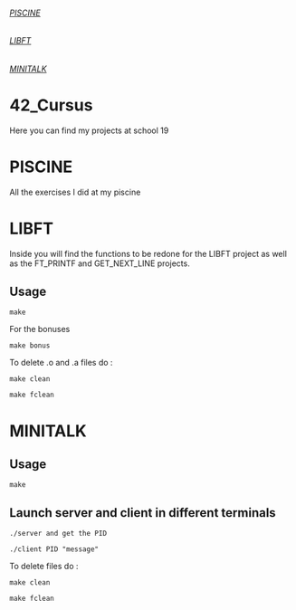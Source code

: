 ###### [PISCINE](https://github.com/LouisVDE/42_Cursus/tree/master#piscine)
###### [LIBFT](https://github.com/LouisVDE/42_Cursus/tree/master#libft)
###### [MINITALK](https://github.com/LouisVDE/42_Cursus/tree/master#minitalk)

# 42_Cursus
Here you can find my projects at school 19

# PISCINE
All the exercises I did at my piscine

# LIBFT
Inside you will find the functions to be redone for the LIBFT project as well as the FT_PRINTF and GET_NEXT_LINE projects.
## Usage
```
make
```
For the bonuses
```
make bonus
```
To delete .o and .a files do :
```
make clean
```
```
make fclean
```
# MINITALK
## Usage

```
make
```

## Launch server and client in different terminals

```
./server and get the PID
```
```
./client PID "message"
```
To delete files do :
```
make clean
```
```
make fclean
```
